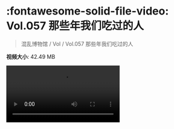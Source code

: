 # :fontawesome-solid-file-video: Vol.057 那些年我们吃过的人

> 混乱博物馆 / Vol / Vol.057 那些年我们吃过的人

**视频大小**: 42.49 MB

<div class="video"><video src="https://file.hsyhx.top/archive/混乱博物馆/Vol/057.mp4" controls preload>🤔 您的浏览器不支持 video 标签</video></div>